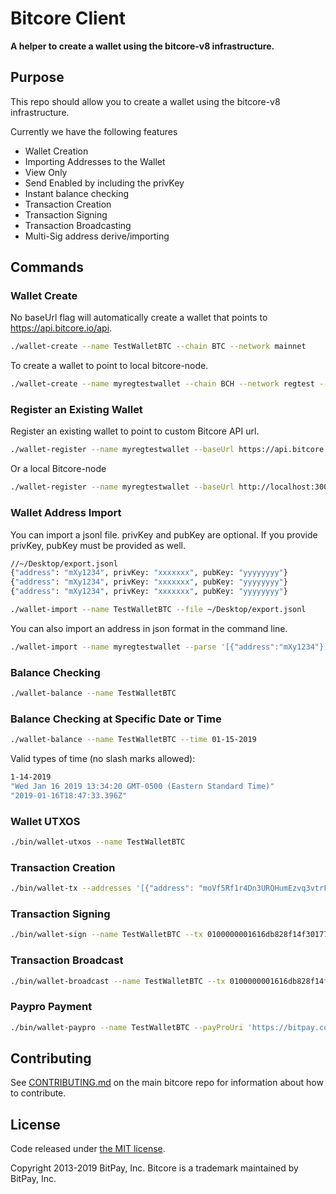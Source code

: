 # Bitcore Client

**A helper to create a wallet using the bitcore-v8 infrastructure.**

## Purpose

This repo should allow you to create a wallet using the bitcore-v8 infrastructure.

Currently we have the following features

- Wallet Creation
- Importing Addresses to the Wallet
- View Only
- Send Enabled by including the privKey
- Instant balance checking
- Transaction Creation
- Transaction Signing
- Transaction Broadcasting
- Multi-Sig address derive/importing

## Commands

### Wallet Create

No baseUrl flag will automatically create a wallet that points to https://api.bitcore.io/api.

```sh
./wallet-create --name TestWalletBTC --chain BTC --network mainnet
```

To create a wallet to point to local bitcore-node.

```sh
./wallet-create --name myregtestwallet --chain BCH --network regtest --baseUrl http://localhost:3000/api
```

### Register an Existing Wallet

Register an existing wallet to point to custom Bitcore API url.

```sh
./wallet-register --name myregtestwallet --baseUrl https://api.bitcore.io/api
```

Or a local Bitcore-node

```sh
./wallet-register --name myregtestwallet --baseUrl http://localhost:3000/api
```

### Wallet Address Import

You can import a jsonl file. privKey and pubKey are optional.
If you provide privKey, pubKey must be provided as well.

```sh
//~/Desktop/export.jsonl
{"address": "mXy1234", privKey: "xxxxxxx", pubKey: "yyyyyyyy"}
{"address": "mXy1234", privKey: "xxxxxxx", pubKey: "yyyyyyyy"}
{"address": "mXy1234", privKey: "xxxxxxx", pubKey: "yyyyyyyy"}
```

```sh
./wallet-import --name TestWalletBTC --file ~/Desktop/export.jsonl
```

You can also import an address in json format in the command line.

```sh
./wallet-import --name myregtestwallet --parse '[{"address":"mXy1234"}]'
```

### Balance Checking

```sh
./wallet-balance --name TestWalletBTC
```

### Balance Checking at Specific Date or Time

```sh
./wallet-balance --name TestWalletBTC --time 01-15-2019
```

Valid types of time (no slash marks allowed):

```sh
1-14-2019
"Wed Jan 16 2019 13:34:20 GMT-0500 (Eastern Standard Time)"
"2019-01-16T18:47:33.396Z"
```

### Wallet UTXOS

```sh
./bin/wallet-utxos --name TestWalletBTC
```

### Transaction Creation

```sh
./bin/wallet-tx --addresses '[{"address": "moVf5Rf1r4Dn3URQHumEzvq3vtrFbaRvNr", "satoshis": 2500000000}]' --fee 100 --utxos '[{"txid":"28321f501ce47db1fd40d9ad461624bf9fe6cb581ac0177d17304ff128b86d61","vout":0,"address":"mhwfzHhBdpUKLTzGkUEUpJWa3ipTYZHjF8","script":"21033a3c1aa3fb35e07fe7ff44423c8d378c2d4610ffac8b08c4e6747d7573566937ac","value":5000000000}]' --change "mz21R16FYXfA6G4EJdCrTsduvX9BHHecvv" --name TestWalletBTC --amount 2500000000
```

### Transaction Signing

```sh
./bin/wallet-sign --name TestWalletBTC --tx 0100000001616db828f14f30177d17c01a58cbe69fbf241646add940fdb17de41c501f32280000000000ffffffff0200f90295000000001976a914578237b9848cc709ced0e098417e0494415add1488ac9cf80295000000001976a914caf0ee682de3daa9b3640da1f6d47cc04ce2c99e88ac00000000
```

### Transaction Broadcast

```sh
./bin/wallet-broadcast --name TestWalletBTC --tx 0100000001616db828f14f30177d17c01a58cbe69fbf241646add940fdb17de41c501f32280000000048473044022052cf595274c422c37d140989c8cc31c95b39d326b5eac8d4feb8bcceebdebc3f02205635c798c24ae1d44d0871e6938dbfd76293e695131d890838654816f28b942401ffffffff0200f90295000000001976a914578237b9848cc709ced0e098417e0494415add1488ac9cf80295000000001976a914caf0ee682de3daa9b3640da1f6d47cc04ce2c99e88ac00000000
```

### Paypro Payment

```sh
./bin/wallet-paypro --name TestWalletBTC --payProUri 'https://bitpay.com/i/Dd8q13AnnVyYM7pcMBHfv'
```

## Contributing

See [CONTRIBUTING.md](https://github.com/bitpay/bitcore/blob/master/CONTRIBUTING.md) on the main bitcore repo for information about how to contribute.

## License

Code released under [the MIT license](https://github.com/bitpay/bitcore/blob/master/LICENSE).

Copyright 2013-2019 BitPay, Inc. Bitcore is a trademark maintained by BitPay, Inc.
